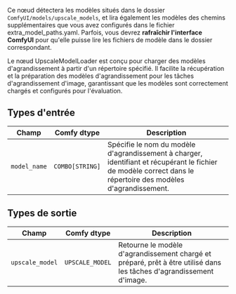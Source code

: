 Ce nœud détectera les modèles situés dans le dossier `ComfyUI/models/upscale_models`, 
et lira également les modèles des chemins supplémentaires que vous avez configurés dans le fichier extra_model_paths.yaml. 
Parfois, vous devrez **rafraîchir l'interface ComfyUI** pour qu'elle puisse lire les fichiers de modèle dans le dossier correspondant.


Le nœud UpscaleModelLoader est conçu pour charger des modèles d'agrandissement à partir d'un répertoire spécifié. Il facilite la récupération et la préparation des modèles d'agrandissement pour les tâches d'agrandissement d'image, garantissant que les modèles sont correctement chargés et configurés pour l'évaluation.
## Types d'entrée

| Champ          | Comfy dtype       | Description                                                                       |
|----------------|-------------------|-----------------------------------------------------------------------------------|
| `model_name`   | `COMBO[STRING]`    | Spécifie le nom du modèle d'agrandissement à charger, identifiant et récupérant le fichier de modèle correct dans le répertoire des modèles d'agrandissement. |

## Types de sortie

| Champ            | Comfy dtype         | Description                                                              |
|-------------------|---------------------|--------------------------------------------------------------------------|
| `upscale_model`  | `UPSCALE_MODEL`     | Retourne le modèle d'agrandissement chargé et préparé, prêt à être utilisé dans les tâches d'agrandissement d'image. |